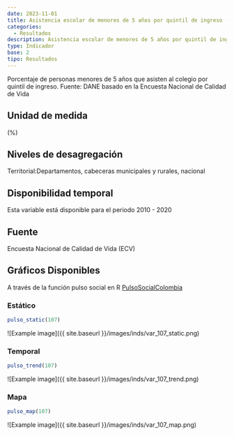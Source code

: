 ```yaml
---
date: 2023-11-01
title: Asistencia escolar de menores de 5 años por quintil de ingreso (%) - quintil 4 (dpto)
categories:
  - Resultados
description: Asistencia escolar de menores de 5 años por quintil de ingreso (%) - quintil 4
type: Indicador
base: 2
tipo: Resultados
--- 
```


Porcentaje de personas menores de 5 años que asisten al colegio por quintil de ingreso.
Fuente: DANE basado en la Encuesta Nacional de Calidad de Vida

## Unidad de medida
(%)

## Niveles de desagregación
Territorial:Departamentos, cabeceras municipales y rurales, nacional

## Disponibilidad temporal
Esta variable está disponible para el periodo 2010 - 2020

## Fuente
Encuesta Nacional de Calidad de Vida (ECV)

## Gráficos Disponibles

A través de la función pulso social en R [PulsoSocialColombia](https://github.com/pulsosocialcolombia/PulsoSocialColombia)

### Estático

``` R
pulso_static(107)
```

![Example image]({{ site.baseurl }}/images/inds/var_107_static.png)

### Temporal

``` R
pulso_trend(107)
```

![Example image]({{ site.baseurl }}/images/inds/var_107_trend.png)

### Mapa

``` R
pulso_map(107)
```

![Example image]({{ site.baseurl }}/images/inds/var_107_map.png)